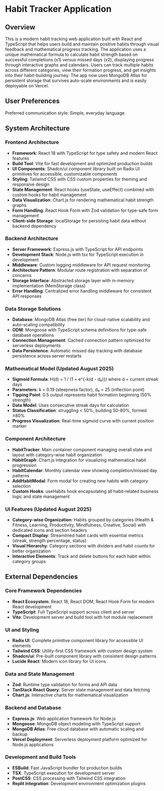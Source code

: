 # Habit Tracker Application

## Overview

This is a modern habit tracking web application built with React and TypeScript that helps users build and maintain positive habits through visual feedback and mathematical progress tracking. The application uses a unique mathematical formula to calculate habit strength based on successful completions (x1) versus missed days (x2), displaying progress through interactive graphs and calendars. Users can track multiple habits across different categories, view their formation progress, and get insights into their habit-building journey. The app now uses MongoDB Atlas for persistent storage that survives auto-scale environments and is easily deployable on Vercel.

## User Preferences

Preferred communication style: Simple, everyday language.

## System Architecture

### Frontend Architecture
- **Framework**: React 18 with TypeScript for type safety and modern React features
- **Build Tool**: Vite for fast development and optimized production builds
- **UI Components**: Shadcn/ui component library built on Radix UI primitives for accessible, customizable components
- **Styling**: Tailwind CSS with CSS custom properties for theming and responsive design
- **State Management**: React hooks (useState, useEffect) combined with custom hooks for habit management
- **Data Visualization**: Chart.js for rendering mathematical habit strength graphs
- **Form Handling**: React Hook Form with Zod validation for type-safe form management
- **Client-side Storage**: localStorage for persisting habit data without backend dependency

### Backend Architecture
- **Server Framework**: Express.js with TypeScript for API endpoints
- **Development Stack**: Node.js with tsx for TypeScript execution in development
- **Middleware**: Custom logging middleware for API request monitoring
- **Architecture Pattern**: Modular route registration with separation of concerns
- **Storage Interface**: Abstracted storage layer with in-memory implementation (MemStorage class)
- **Error Handling**: Centralized error handling middleware for consistent API responses

### Data Storage Solutions
- **Database**: MongoDB Atlas (free tier) for cloud-native scalability and auto-scaling compatibility
- **ODM**: Mongoose with TypeScript schema definitions for type-safe database operations
- **Connection Management**: Cached connection pattern optimized for serverless deployments
- **Data Persistence**: Automatic missed day tracking with database persistence across server restarts

### Mathematical Model (Updated August 2025)
- **Sigmoid Formula**: H(d) = 1 / (1 + e^{-k(d - d₀)}) where d = current streak days
- **Parameters**: k = 0.19 (steepness factor), d₀ = 25 (inflection point)
- **Tipping Point**: 0.5 output represents habit formation beginning (50% strength)
- **Data Model**: Uses consecutive streak days for calculation
- **Status Classification**: struggling < 50%, building 50-80%, formed ≥80%
- **Progress Visualization**: Real-time sigmoid curve with current position marker

### Component Architecture
- **HabitTracker**: Main container component managing overall state and layout with category-wise habit organization
- **HabitGraph**: Chart.js integration for visualizing mathematical habit progression
- **HabitCalendar**: Monthly calendar view showing completion/missed day patterns
- **AddHabitModal**: Form modal for creating new habits with category selection
- **Custom Hooks**: useHabits hook encapsulating all habit-related business logic and state management

### UI Features (Updated August 2025)
- **Category-wise Organization**: Habits grouped by categories (Health & Fitness, Learning, Productivity, Mindfulness, Creative, Social) with dedicated icons and section headers
- **Compact Display**: Streamlined habit cards with essential metrics (streak, strength percentage, status)
- **Visual Hierarchy**: Category sections with dividers and habit counts for better organization
- **Interactive Elements**: Track and delete buttons for each habit within category groups

## External Dependencies

### Core Framework Dependencies
- **React Ecosystem**: React 18, React DOM, React Hook Form for modern React development
- **TypeScript**: Full TypeScript support across client and server
- **Vite**: Development server and build tool with hot module replacement

### UI and Styling
- **Radix UI**: Complete primitive component library for accessible UI elements
- **Tailwind CSS**: Utility-first CSS framework with custom design system
- **Shadcn/ui**: Pre-built component library with consistent design patterns
- **Lucide React**: Modern icon library for UI icons

### Data and State Management
- **Zod**: Runtime type validation for forms and API data
- **TanStack React Query**: Server state management and data fetching
- **Chart.js**: Interactive charts for mathematical visualization

### Backend and Database
- **Express.js**: Web application framework for Node.js
- **Mongoose**: MongoDB object modeling with TypeScript support
- **MongoDB Atlas**: Free cloud database with automatic scaling and backup
- **Vercel Deployment**: Serverless deployment platform optimized for Node.js applications

### Development and Build Tools
- **ESBuild**: Fast JavaScript bundler for production builds
- **TSX**: TypeScript execution for development server
- **PostCSS**: CSS processing with Tailwind CSS integration
- **Replit Integration**: Development environment optimization plugins